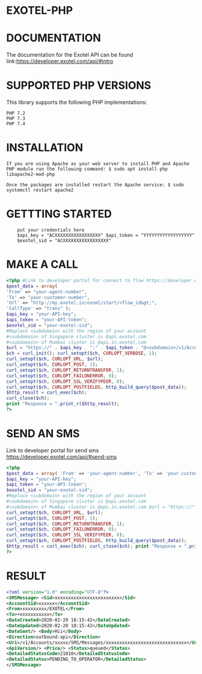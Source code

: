 # EXOTEL-PHP
# DOCUMENTATION
The documentation for the Exotel API can be found link:https://developer.exotel.com/api/#intro

# SUPPORTED PHP VERSIONS
This library supports the following PHP implementations:
    
    PHP 7.2
    PHP 7.3
    PHP 7.4

# INSTALLATION
    If you are using Apache as your web server to install PHP and Apache PHP module run the following command: $ sudo apt install php libapache2-mod-php 
    
    Once the packages are installed restart the Apache service: $ sudo systemctl restart apache2

# GETTTING STARTED
        put your credentials here
        $api_key = "ACXXXXXXXXXXXXXXXXX" $api_token = "YYYYYYYYYYYYYYYYYY"       	
    	$exotel_sid = "ACXXXXXXXXXXXXXXXXX"

# MAKE A CALL
```php
<?php #Link to developer portal for connect to flow https://developer.exotel.com/api/#call-customer
$post_data = array(
'From' => "your-agent-number", 
'To' => "your-customer-number", 
'Url' => "http://my.exotel.in/exoml/start/<flow_id&gt;", 
'CallType' => "trans" );
$api_key = "your-API-key";
$api_token = "your-API-token";
$exotel_sid = "your-exotel-sid";
#Replace <subdomain> with the region of your account
#<subdomain> of Singapore cluster is @api.exotel.com 
#<subdomain> of Mumbai cluster is @api.in.exotel.com 
$url = "https://" . $api_key . ":" . $api_token . "@<subdomain>/v1/Accounts/" . $exotel_sid . "/Calls/connect"; 
$ch = curl_init(); curl_setopt($ch, CURLOPT_VERBOSE, 1); 
curl_setopt($ch, CURLOPT_URL, $url); 
curl_setopt($ch, CURLOPT_POST, 1); 
curl_setopt($ch, CURLOPT_RETURNTRANSFER, 1);
curl_setopt($ch, CURLOPT_FAILONERROR, 0); 
curl_setopt($ch, CURLOPT_SSL_VERIFYPEER, 0);
curl_setopt($ch, CURLOPT_POSTFIELDS, http_build_query($post_data));
$http_result = curl_exec($ch); 
curl_close($ch);
print "Response = ".print_r($http_result); 
?>

```
# SEND AN SMS
Link to developer portal for send sms https://developer.exotel.com/api/#send-sms

```php
<?php  
$post_data = array( 'From' => 'your-agent-number', 'To' => 'your-customer-number', 'Body' => 'your-message', ); 
$api_key = "your-API-key"; 
$api_token = "your-API-token"; 
$exotel_sid = "your-exotel-sid"; 
#Replace <subdomain> with the region of your account 
#<subdomain> of Singapore cluster is @api.exotel.com 
#<subdomain> of Mumbai cluster is @api.in.exotel.com $url = "https://" . $api_key . ":" . $api_token ."@<subdomain>/v1/Accounts/" . $exotel_sid ."/Sms/send"; $ch = curl_init(); curl_setopt($ch, CURLOPT_VERBOSE, 1); 
curl_setopt($ch, CURLOPT_URL, $url); 
curl_setopt($ch, CURLOPT_POST, 1); 
curl_setopt($ch, CURLOPT_RETURNTRANSFER, 1); 
curl_setopt($ch, CURLOPT_FAILONERROR, 0); 
curl_setopt($ch, CURLOPT_SSL_VERIFYPEER, 0); 
curl_setopt($ch, CURLOPT_POSTFIELDS, http_build_query($post_data)); 
$http_result = curl_exec($ch); curl_close($ch); print "Response = ".print_r($http_result); 
?>

```
# RESULT 
```xml
<?xml version="1.0" encoding="UTF-8"?> 
<SMSMessage> <Sid>xxxxxxxxxxxxxxxxxxxxxxxx</Sid> 
<AccountSid>xxxxxx</AccountSid> 
<From>xxxxxxxxx/EXOTEL</From> 
<To>+xxxxxxxxxxx</To> 
<DateCreated>2020-02-20 18:15:42</DateCreated> 
<DateUpdated>2020-02-20 18:15:42</DateUpdated> 
<DateSent/> <Body>Hii</Body> 
<Direction>outbound-api</Direction>
<Uri>/v1/Accounts/xxxxx/SMS/Messages/xxxxxxxxxxxxxxxxxxxxxxxxxxxxxx</Uri> 
<ApiVersion/> <Price/> <Status>queued</Status> 
<DetailedStatusCode>21010</DetailedStatusCode> 
<DetailedStatus>PENDING_TO_OPERATOR</DetailedStatus> 
</SMSMessage> 

```
